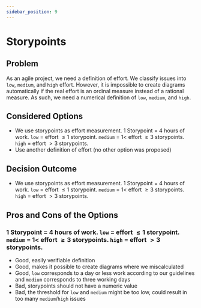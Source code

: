 ```yaml
---
sidebar_position: 9
---
```


# Storypoints

## Problem

As an agile project, we need a definition of effort.
We classify issues into `low`, `medium`, and `high` effort.
However, it is impossible to create diagrams automatically if the real effort is an ordinal measure instead of a rational measure.
As such, we need a numerical definition of `low`, `medium`, and `high`.

## Considered Options

- We use storypoints as effort measurement. 1 Storypoint = 4 hours of work. `low` = effort $\leq 1$ storypoint. `medium` = $1 <$ effort $\geq 3$ storypoints. `high` = effort $> 3$ storypoints.
- Use another definition of effort (no other option was proposed)

## Decision Outcome

- We use storypoints as effort measurement. 1 Storypoint = 4 hours of work. `low` = effort $\leq 1$ storypoint. `medium` = $1 <$ effort $\geq 3$ storypoints. `high` = effort $> 3$ storypoints.

## Pros and Cons of the Options

### 1 Storypoint = 4 hours of work. `low` = effort $\leq 1$ storypoint. `medium` = $1 <$ effort $\geq 3$ storypoints. `high` = effort $> 3$ storypoints.

- Good, easily verifiable definition
- Good, makes it possible to create diagrams where we miscalculated
- Good, `low` corresponds to a day or less work according to our guidelines and `medium` corresponds to three working days
- Bad, storypoints should not have a numeric value
- Bad, the threshold for `low` and `medium` might be too low, could result in too many `medium`/`high` issues
